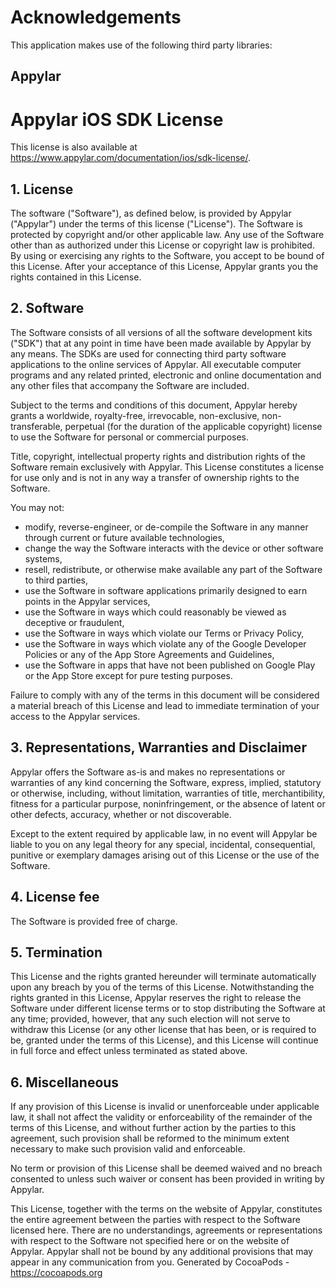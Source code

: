 # Acknowledgements
This application makes use of the following third party libraries:

## Appylar

# Appylar iOS SDK License

This license is also available at https://www.appylar.com/documentation/ios/sdk-license/.

## 1. License
The software ("Software"), as defined below, is provided by Appylar ("Appylar") under the terms of this license ("License"). The Software is protected by copyright and/or other applicable law. Any use of the Software other than as authorized under this License or copyright law is prohibited. By using or exercising any rights to the Software, you accept to be bound of this License. After your acceptance of this License, Appylar grants you the rights contained in this License.

## 2. Software
The Software consists of all versions of all the software development kits ("SDK") that at any point in time have been made available by Appylar by any means. The SDKs are used for connecting third party software applications to the online services of Appylar. All executable computer programs and any related printed, electronic and online documentation and any other files that accompany the Software are included.

Subject to the terms and conditions of this document, Appylar hereby grants a worldwide, royalty-free, irrevocable, non-exclusive, non-transferable, perpetual (for the duration of the applicable copyright) license to use the Software for personal or commercial purposes.

Title, copyright, intellectual property rights and distribution rights of the Software remain exclusively with Appylar. This License constitutes a license for use only and is not in any way a transfer of ownership rights to the Software.

You may not:

* modify, reverse-engineer, or de-compile the Software in any manner through current or future available technologies,
* change the way the Software interacts with the device or other software systems,
* resell, redistribute, or otherwise make available any part of the Software to third parties,
* use the Software in software applications primarily designed to earn points in the Appylar services,
* use the Software in ways which could reasonably be viewed as deceptive or fraudulent,
* use the Software in ways which violate our Terms or Privacy Policy,
* use the Software in ways which violate any of the Google Developer Policies or any of the App Store Agreements and Guidelines,
* use the Software in apps that have not been published on Google Play or the App Store except for pure testing purposes.

Failure to comply with any of the terms in this document will be considered a material breach of this License and lead to immediate termination of your access to the Appylar services.

## 3. Representations, Warranties and Disclaimer
Appylar offers the Software as-is and makes no representations or warranties of any kind concerning the Software, express, implied, statutory or otherwise, including, without limitation, warranties of title, merchantibility, fitness for a particular purpose, noninfringement, or the absence of latent or other defects, accuracy, whether or not discoverable.

Except to the extent required by applicable law, in no event will Appylar be liable to you on any legal theory for any special, incidental, consequential, punitive or exemplary damages arising out of this License or the use of the Software.

## 4. License fee
The Software is provided free of charge.

## 5. Termination
This License and the rights granted hereunder will terminate automatically upon any breach by you of the terms of this License. Notwithstanding the rights granted in this License, Appylar reserves the right to release the Software under different license terms or to stop distributing the Software at any time; provided, however, that any such election will not serve to withdraw this License (or any other license that has been, or is required to be, granted under the terms of this License), and this License will continue in full force and effect unless terminated as stated above.

## 6. Miscellaneous
If any provision of this License is invalid or unenforceable under applicable law, it shall not affect the validity or enforceability of the remainder of the terms of this License, and without further action by the parties to this agreement, such provision shall be reformed to the minimum extent necessary to make such provision valid and enforceable.

No term or provision of this License shall be deemed waived and no breach consented to unless such waiver or consent has been provided in writing by Appylar.

This License, together with the terms on the website of Appylar, constitutes the entire agreement between the parties with respect to the Software licensed here. There are no understandings, agreements or representations with respect to the Software not specified here or on the website of Appylar. Appylar shall not be bound by any additional provisions that may appear in any communication from you.
Generated by CocoaPods - https://cocoapods.org
